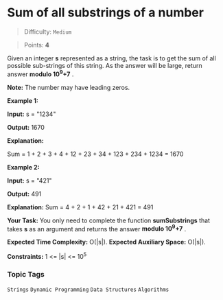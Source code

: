# Sum of all substrings of a number

> Difficulty: `Medium`

> Points: **4**

Given an integer **s**  represented as a string, the task is to get the sum of all possible sub-strings of this string.
As the answer will be large, return answer **modulo 10<sup>9</sup>+7** .

**Note:**  The number may have leading zeros.

**Example 1:**

**Input:** s = "1234"

**Output:** 1670

**Explanation:**

Sum = 1 + 2 + 3 + 4 + 12 + 23 + 34 + 123 + 234 + 1234 = 1670

**Example 2:**

**Input:** s = "421"

**Output:** 491

**Explanation:** Sum = 4 + 2 + 1 + 42 + 21 + 421 = 491

**Your Task:**
You only need to complete the function **sumSubstrings**  that takes **s**  as an argument and returns the answer **modulo 10<sup>9</sup>+7** .

**Expected Time Complexity:** O(|s|).
**Expected Auxiliary Space:** O(|s|).

**Constraints:**
1 <= |s| <= 10<sup>5</sup>

### Topic Tags

`Strings`  `Dynamic Programming`  `Data Structures`  `Algorithms`
